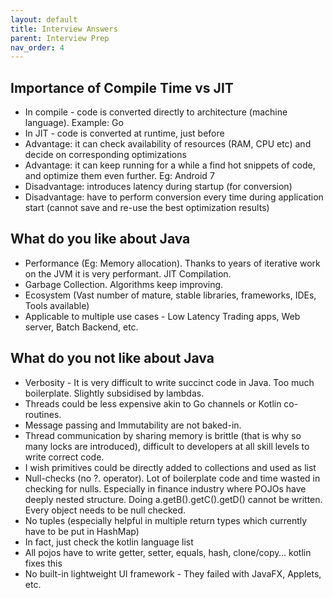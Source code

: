 ```yaml
---
layout: default
title: Interview Answers
parent: Interview Prep
nav_order: 4
---
```

## Importance of Compile Time vs JIT

- In compile - code is converted directly to architecture (machine language). Example: Go
- In JIT - code is converted at runtime, just before 
- Advantage: it can check availability of resources (RAM, CPU etc) and decide on corresponding optimizations 
- Advantage: it can keep running for a while a find hot snippets of code, and optimize them even further. Eg: Android 7
- Disadvantage: introduces latency during startup (for conversion)
- Disadvantage: have to perform conversion every time during application start (cannot save and re-use the best optimization results)

## What do you like about Java

- Performance (Eg: Memory allocation). Thanks to years of iterative work on the JVM it is very performant. JIT Compilation. 
- Garbage Collection. Algorithms keep improving. 
- Ecosystem (Vast number of mature, stable libraries, frameworks, IDEs, Tools available)
- Applicable to multiple use cases - Low Latency Trading apps, Web server, Batch Backend, etc.


## What do you not like about Java

- Verbosity - It is very difficult to write succinct code in Java. Too much boilerplate. Slightly subsidised by lambdas.
- Threads could be less expensive akin to Go channels or Kotlin co-routines.
- Message passing and Immutability are not baked-in.
- Thread communication by sharing memory is brittle (that is why so many locks are introduced), difficult to developers at all skill levels to write correct code.
- I wish primitives could be directly added to collections and used as list
- Null-checks (no ?. operator). Lot of boilerplate code and time wasted in checking for nulls. Especially in finance industry where POJOs have deeply nested structure. Doing a.getB().getC().getD() cannot be written. Every object needs to be null checked.
- No tuples (especially helpful in multiple return types which currently have to be put in HashMap)
- In fact, just check the kotlin language list
- All pojos have to write getter, setter, equals, hash, clone/copy… kotlin fixes this
- No built-in lightweight UI framework - They failed with JavaFX, Applets, etc.

